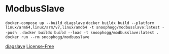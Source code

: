 # ModbusSlave

`docker-compose up --build diagslave`
`docker buildx build --platform linux/arm64,linux/arm/v7,linux/amd64 -t snoophogg/modbusslave:latest --push .`
`docker buildx build --load -t snoophogg/modbusslave:latest .`
`docker run --rm snoophogg/modbusslave`

[diagslave](https://www.modbusdriver.com/diagslave.html)
[License-Free](https://www.modbusdriver.com/info/LICENSE-FREE)